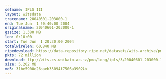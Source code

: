 ```yaml
---
setname: IPLS III
layout: witsdata
tracename: 20040601-203000-1
end: Tue Jun  1 20:40:00 2004
originalname: 20040601-203000-1
gzsize: 1,380 MB
len: 0:10:00
start: Tue Jun  1 20:30:00 2004
totalwirelen: 60,840 MB
ripedownload: https://data-repository.ripe.net/datasets/wits-archive/pma/long/ipls/3/20040601-203000-1.gz
pkts: 72 million
download: ftp://wits.cs.waikato.ac.nz/pma/long/ipls/3/20040601-203000-1.gz
size: 5,202 MB
md5: 31be5900e26baeb33094f7506a39024b
---
```

